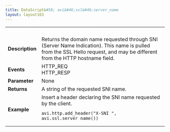 ```yaml
---
title: DataScript&#58; avi&#46;ssl&#46;server_name
layout: layout163
---
```

<table class="table table-hover table table-bordered table-hover">  
<tbody>       
<tr>   
<td><font size="3" color="white"><strong>Function</strong></font></td>
<td><font color="white"><b>avi.ssl.server_name()</b></font></td>
</tr>
<tr>   
<td><font size="3"><strong>Description</strong></font></td>
<td>Returns the domain name requested through SNI (Server Name Indication). This name is pulled from the SSL Hello request, and may be different from the HTTP hostname field.</td>
</tr>
<tr>   
<td><font size="3"><strong>Events</strong></font></td>
<td>HTTP_REQ<br> HTTP_RESP</td>
</tr>
<tr>   
<td><font size="3"><strong>Parameter</strong></font></td>
<td>None</td>
</tr>
<tr>   
<td><font size="3"><strong>Returns</strong></font></td>
<td>A string of the requested SNI name.</td>
</tr>
<tr>   
<td><font size="3"><strong>Example</strong></font></td>
<td>Insert a header declaring the SNI name requested by the client.<br> 
<!-- Crayon Syntax Highlighter v2.7.1 --> <pre><code class="language-lua">avi.http.add_header("X-SNI ", avi.ssl.server_name())</code></pre> 
<!-- [Format Time: 0.0010 seconds] --></td>
</tr>
</tbody>
</table> 